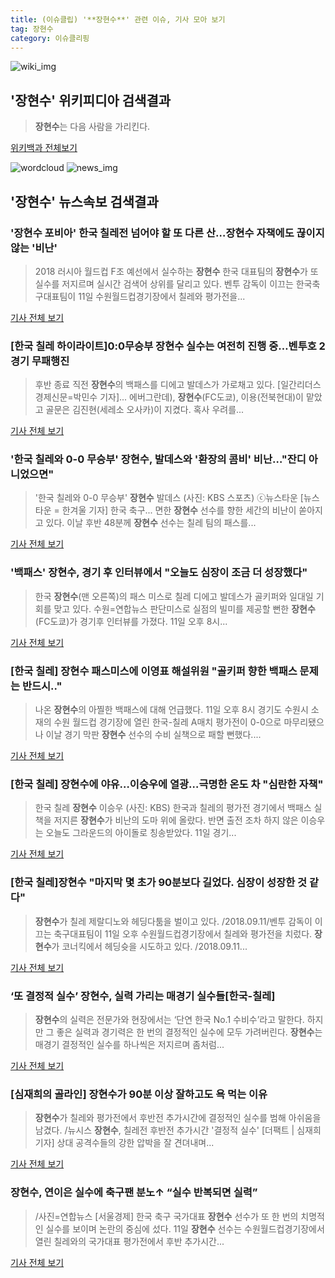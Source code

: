```yaml
---
title: (이슈클립) '**장현수**' 관련 이슈, 기사 모아 보기
tag: 장현수
category: 이슈클리핑
---
```

![wiki_img](https://user-images.githubusercontent.com/42597476/44503234-41136a80-a6d0-11e8-9071-6fc6418eafe4.png)
## **'**장현수**'** 위키피디아 검색결과
>**장현수**는 다음 사람을 가리킨다.

<a href="https://ko.wikipedia.org/wiki/장현수" target="_blank">위키백과 전체보기</a>

![wordcloud](https://s3.ap-northeast-2.amazonaws.com/lyrics101-wordcloud/2018-09-12-1536698789.png)
![news_img](https://user-images.githubusercontent.com/42597476/44507050-1206f400-a6e4-11e8-8d98-7ffbfebb353f.png)
## **'**장현수**'** 뉴스속보 검색결과
### '**장현수** 포비아' 한국 칠레전 넘어야 할 또 다른 산…**장현수** 자책에도 끊이지 않는 '비난'

>2018 러시아 월드컵 F조 예선에서 실수하는 **장현수** 한국 대표팀의 **장현수**가 또 실수를 저지르며 실시간 검색어 상위를 달리고 있다. 벤투 감독이 이끄는 한국축구대표팀이 11일 수원월드컵경기장에서 칠레와 평가전을...

<a href="http://www.gyotongn.com/news/articleView.html?idxno=200155" target="_blank">기사 전체 보기</a>

### [한국 칠레 하이라이트]0:0무승부 **장현수** 실수는 여전히 진행 중…벤투호 2경기 무패행진

>후반 종료 직전 **장현수**의 백패스를 디에고 발데스가 가로채고 있다. [일간리더스경제신문=박민수 기자]... 에버그란데), **장현수**(FC도쿄), 이용(전북현대)이 맡았고 골문은 김진현(세레소 오사카)이 지켰다. 혹사 우려를...

<a href="http://leaders.asiae.co.kr/news/articleView.html?idxno=74674" target="_blank">기사 전체 보기</a>

### '한국 칠레와 0-0 무승부' **장현수**, 발데스와 '환장의 콤비' 비난…"잔디 아니었으면"

>'한국 칠레와 0-0 무승부' **장현수** 발데스 (사진: KBS 스포츠) ⓒ뉴스타운 [뉴스타운 = 한겨울 기자] 한국 축구... 면한 **장현수** 선수를 향한 세간의 비난이 쏟아지고 있다. 이날 후반 48분께 **장현수** 선수는 칠레 팀의 패스를...

<a href="http://www.newstown.co.kr/news/articleView.html?idxno=340188" target="_blank">기사 전체 보기</a>

### '백패스' **장현수**, 경기 후 인터뷰에서 "오늘도 심장이 조금 더 성장했다"

>한국 **장현수**(맨 오른쪽)의 패스 미스로 칠레 디에고 발데스가 골키퍼와 일대일 기회를 맞고 있다. 수원=연합뉴스 판단미스로 실점의 빌미를 제공할 뻔한 **장현수**(FC도쿄)가 경기후 인터뷰를 가졌다. 11일 오후 8시...

<a href="http://www.segye.com/content/html/2018/09/12/20180912000010.html?OutUrl=naver" target="_blank">기사 전체 보기</a>

### [한국 칠레] **장현수** 패스미스에 이영표 해설위원 "골키퍼 향한 백패스 문제는 반드시.."

>나온 **장현수**의 아찔한 백패스에 대해 언급했다. 11일 오후 8시 경기도 수원시 소재의 수원 월드컵 경기장에 열린 한국-칠레 A매치 평가전이 0-0으로 마무리됐으나 이날 경기 막판 **장현수** 선수의 수비 실책으로 패할 뻔했다....

<a href="http://www.anewsa.com/detail.php?number=1371802&thread=06r02" target="_blank">기사 전체 보기</a>

### [한국 칠레] **장현수**에 야유…이승우에 열광…극명한 온도 차 "심란한 자책"

>한국 칠레 **장현수** 이승우 (사진: KBS) 한국과 칠레의 평가전 경기에서 백패스 실책을 저지른 **장현수**가 비난의 도마 위에 올랐다. 반면 출전 조차 하지 않은 이승우는 오늘도 그라운드의 아이돌로 칭송받았다. 11일 경기...

<a href="http://www.jemin.com/news/articleView.html?idxno=538503" target="_blank">기사 전체 보기</a>

### [한국 칠레]**장현수** "마지막 몇 초가 90분보다 길었다. 심장이 성장한 것 같다"

>**장현수**가 칠레 제랄디노와 헤딩다툼을 벌이고 있다. /2018.09.11/벤투 감독이 이끄는 축구대표팀이 11일 오후 수원월드컵경기장에서 칠레와 평가전을 치렀다. **장현수**가 코너킥에서 헤딩슛을 시도하고 있다. /2018.09.11...

<a href="http://sports.chosun.com/news/ntype.htm?id=201809110100098460007624&servicedate=20180911" target="_blank">기사 전체 보기</a>

### ‘또 결정적 실수’ **장현수**, 실력 가리는 매경기 실수들[한국-칠레]

>**장현수**의 실력은 전문가와 현장에서는 ‘단연 한국 No.1 수비수’라고 말한다. 하지만 그 좋은 실력과 경기력은 한 번의 결정적인 실수에 모두 가려버린다. **장현수**는 매경기 결정적인 실수를 하나씩은 저지르며 좀처럼...

<a href="http://sports.hankooki.com/lpage/soccer/201809/sp2018091205002398040.htm" target="_blank">기사 전체 보기</a>

### [심재희의 골라인] **장현수**가 90분 이상 잘하고도 욕 먹는 이유

>**장현수**가 칠레와 평가전에서 후반전 추가시간에 결정적인 실수를 범해 아쉬움을 남겼다. /뉴시스 **장현수**, 칠레전 후반전 추가시간 '결정적 실수' [더팩트 | 심재희 기자] 상대 공격수들의 강한 압박을 잘 견뎌내며...

<a href="http://news.tf.co.kr/read/soccer/1732842.htm" target="_blank">기사 전체 보기</a>

### **장현수**, 연이은 실수에 축구팬 분노↑ “실수 반복되면 실력”

>/사진=연합뉴스 [서울경제] 한국 축구 국가대표 **장현수** 선수가 또 한 번의 치명적인 실수를 보이며 논란의 중심에 섰다. 11일 **장현수** 선수는 수원월드컵경기장에서 열린 칠레와의 국가대표 평가전에서 후반 추가시간...

<a href="http://www.sedaily.com/NewsView/1S4LVDZYMM" target="_blank">기사 전체 보기</a>



